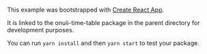 This example was bootstrapped with [Create React App](https://github.com/facebook/create-react-app).

It is linked to the onuii-time-table package in the parent directory for development purposes.

You can run `yarn install` and then `yarn start` to test your package.
